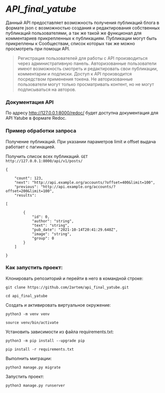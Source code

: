 # _API_final_yatube_

Данный API предоставляет возможность получения публикаций блога в формате json c возможностью создания и редактирования собственных публикаций пользователями, а так же такой же функционал для комментариев прикрепленных к публикациям.
Публикации могут быть прикреплены к Сообществам, список которых так же можно просмотреть при помощи API.

> Регистрация пользователей для работы с API производиться через административную панель. Авторизованные пользователи имеют возможность смотреть и редактировать свои публикации, комментарии и подписки. Доступ к API производится посредством применения токена. Не авторизованные пользователи могут только просматривать контент, но не могут подписываться на авторов.

### Документация API
По адресу http://127.0.0.1:8000/redoc/ будет доступна документация для API Yatube в формате Redoc.

### Пример обработки запроса
Получение публикаций. При указании параметров limit и offset выдача работает с пагинацией.

Получить список всех публикаций. 
`GET http://127.0.0.1:8000/api/v1/posts/`

	{
	
		"count": 123,
		"next": "http://api.example.org/accounts/?offset=400&limit=100",
		"previous": "http://api.example.org/accounts/?offset=200&limit=100",
		"results": 
	
	[
	
			{
				"id": 0,
				"author": "string",
				"text": "string",
				"pub_date": "2021-10-14T20:41:29.648Z",
				"image": "string",
				"group": 0
			}
		]
	
	}

### Как запустить проект:

Клонировать репозиторий и перейти в него в командной строке:

```
git clone https://github.com/2artem/api_final_yatube.git
```

```
cd api_final_yatube
```

Cоздать и активировать виртуальное окружение:

```
python3 -m venv venv
```

```
source venv/bin/activate
```

Установить зависимости из файла requirements.txt:

```
python3 -m pip install --upgrade pip
```

```
pip install -r requirements.txt
```

Выполнить миграции:

```
python3 manage.py migrate
```

Запустить проект:

```
python3 manage.py runserver
```
